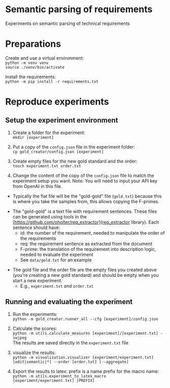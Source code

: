 # Semantic parsing of requirements

Experiments on semantic parsing of technical requirements

# Preparations
Create and use a virtual environment:  
`python -m venv venv`  
`source ./venv/bin/activate`  

Install the requirements:  
`python -m pip install -r requirements.txt`

# Reproduce experiments

## Setup the experiment environment

1. Create a folder for the experiment:  
`mkdir [experiment]`  

2. Put a copy of the `config.json` file in the experiment folder:  
`cp gold_creator/config.json [experiment]`  

3. Create empty files for the new gold standard and the order:  
``touch experiment.txt order.txt``

4. Change the content of the copy of the `config.json` file to match the experiment setup you want. Note: You will need to input your API key from OpenAI in this file.

- Typically the flat file will be the "gold-gold" file (`gold.txt`) because this is where you take the samples from, this allows copying the F-primes.
* The "gold-gold" is a text file with requirement sentences. These files can be generated using tools in the [https://github.com/oholter/req_extractor](req_extractor library). Each sentence should have:
    * id: the number of the requirement, needed to manipulate the order of the requirements
    * req: the requirement sentence as extracted from the document
    * F-prime: the translation of the requirement into description logic, needed to evaluate the experiment
    * See ``data/gold.txt`` for an example
- The gold file and the order file are the empty files you created above (you're creating a new gold standard) and should be empty when you start a new experiment.
    - E.g., `experiment.txt` and ``order.txt``

## Running and evaluating the experiment

1. Run the experiments:  
`python -m gold_creator.runner_all --cfg [experiment]/config.json`

2. Calculate the scores:  
`python -m utils.calculate_measures [experiment]/[experiment.txt] -swjpeg`  
The results are saved directly in the `experiment.txt` file

3. visualize the results:  
`python -m visualization.visualizer [experiment/experiment.txt] [edit|semantic|*] --order [order.txt] [--aggregate]`

4. Export the results to latex: prefix is a name prefix for the macro name:  
``python -m utils.experiment_to_latex_macro [experiment/experiment.txt] [PREFIX]``
